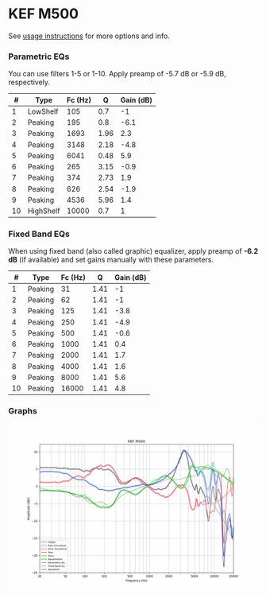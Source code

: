 # KEF M500
See [usage instructions](https://github.com/jaakkopasanen/AutoEq#usage) for more options and info.

### Parametric EQs
You can use filters 1-5 or 1-10. Apply preamp of -5.7 dB or -5.9 dB, respectively.

|   # | Type      |   Fc (Hz) |    Q |   Gain (dB) |
|-----|-----------|-----------|------|-------------|
|   1 | LowShelf  |       105 | 0.7  |        -1   |
|   2 | Peaking   |       195 | 0.8  |        -6.1 |
|   3 | Peaking   |      1693 | 1.96 |         2.3 |
|   4 | Peaking   |      3148 | 2.18 |        -4.8 |
|   5 | Peaking   |      6041 | 0.48 |         5.9 |
|   6 | Peaking   |       265 | 3.15 |        -0.9 |
|   7 | Peaking   |       374 | 2.73 |         1.9 |
|   8 | Peaking   |       626 | 2.54 |        -1.9 |
|   9 | Peaking   |      4536 | 5.96 |         1.4 |
|  10 | HighShelf |     10000 | 0.7  |         1   |

### Fixed Band EQs
When using fixed band (also called graphic) equalizer, apply preamp of **-6.2 dB** (if available) and set gains manually with these parameters.

|   # | Type    |   Fc (Hz) |    Q |   Gain (dB) |
|-----|---------|-----------|------|-------------|
|   1 | Peaking |        31 | 1.41 |        -1   |
|   2 | Peaking |        62 | 1.41 |        -1   |
|   3 | Peaking |       125 | 1.41 |        -3.8 |
|   4 | Peaking |       250 | 1.41 |        -4.9 |
|   5 | Peaking |       500 | 1.41 |        -0.6 |
|   6 | Peaking |      1000 | 1.41 |         0.4 |
|   7 | Peaking |      2000 | 1.41 |         1.7 |
|   8 | Peaking |      4000 | 1.41 |         1.6 |
|   9 | Peaking |      8000 | 1.41 |         5.6 |
|  10 | Peaking |     16000 | 1.41 |         4.8 |

### Graphs
![](./KEF%20M500.png)
